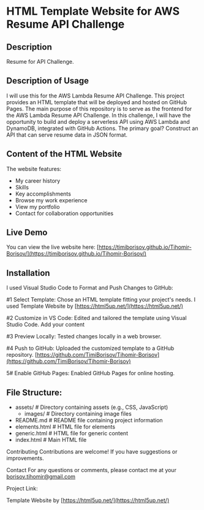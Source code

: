 # HTML Template Website for AWS Resume API Challenge


## Description
Resume for API Challenge. 

## Description of Usage
I will use this for the AWS Lambda Resume API Challenge. This project provides an HTML template that will be deployed and hosted on GitHub Pages. The main purpose of this repository is to serve as the frontend for the AWS Lambda Resume API Challenge. In this challenge, I will have the opportunity to build and deploy a serverless API using AWS Lambda and DynamoDB, integrated with GitHub Actions. The primary goal? Construct an API that can serve resume data in JSON format.

## Content of the HTML Website
The website features:
- My career history
- Skills
- Key accomplishments
- Browse my work experience
- View my portfolio
- Contact for collaboration opportunities
  
## Live Demo
You can view the live website here: [https://timiborisov.github.io/Tihomir-Borisov/](https://timiborisov.github.io/Tihomir-Borisov/)

## Installation
I used Visual Studio Code to Format and Push Changes to GitHub:

#1 Select Template: Chose an HTML template fitting your project's needs. I used Template Website by [https://html5up.net/](https://html5up.net/)

#2 Customize in VS Code: Edited and tailored the template using Visual Studio Code. Add your content 

#3 Preview Locally: Tested changes locally in a web browser.

#4 Push to GitHub: Uploaded the customized template to a GitHub repository. [https://github.com/TimiBorisov/Tihomir-Borisov](https://github.com/TimiBorisov/Tihomir-Borisov)

5# Enable GitHub Pages: Enabled GitHub Pages for online hosting.

## File Structure:
   
- assets/           # Directory containing assets (e.g., CSS, JavaScript)
  - images/         # Directory containing image files
- README.md         # README file containing project information
- elements.html     # HTML file for elements
- generic.html      # HTML file for generic content
- index.html        # Main HTML file

Contributing
Contributions are welcome! If you have suggestions or improvements. 

Contact
For any questions or comments, please contact me at your borisov.tihomir@gmail.com

Project Link: 

  Template Website by [https://html5up.net/](https://html5up.net/)
